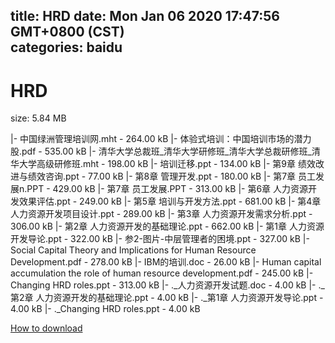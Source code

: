 
title: HRD
date: Mon Jan 06 2020 17:47:56 GMT+0800 (CST)    
categories: baidu
---

# HRD
size: 5.84 MB
 
 
|- 中国绿洲管理培训网.mht - 264.00 kB
|- 体验式培训：中国培训市场的潜力股.pdf - 535.00 kB
|- 清华大学总裁班_清华大学研修班_清华大学总裁研修班_清华大学高级研修班.mht - 198.00 kB
|- 培训迁移.ppt - 134.00 kB
|- 第9章 绩效改进与绩效咨询.ppt - 77.00 kB
|- 第8章 管理开发.ppt - 180.00 kB
|- 第7章 员工发展n.PPT - 429.00 kB
|- 第7章 员工发展.PPT - 313.00 kB
|- 第6章 人力资源开发效果评估.ppt - 249.00 kB
|- 第5章  培训与开发方法.ppt - 681.00 kB
|- 第4章 人力资源开发项目设计.ppt - 289.00 kB
|- 第3章 人力资源开发需求分析.ppt - 306.00 kB
|- 第2章 人力资源开发的基础理论.ppt - 662.00 kB
|- 第1章  人力资源开发导论.ppt - 322.00 kB
|- 参2-图片-中层管理者的困境.ppt - 327.00 kB
|- Social Capital Theory and Implications for Human Resource Development.pdf - 278.00 kB
|- IBM的培训.doc - 26.00 kB
|- Human capital accumulation  the role of human resource development.pdf - 245.00 kB
|- Changing HRD roles.ppt - 313.00 kB
|- ._人力资源开发试题.doc - 4.00 kB
|- ._第2章 人力资源开发的基础理论.ppt - 4.00 kB
|- ._第1章  人力资源开发导论.ppt - 4.00 kB
|- ._Changing HRD roles.ppt - 4.00 kB

[How to download](https://bpcam.bemobtrk.com/go/2ceec3aa-1ca2-46d6-b9ff-aaa5c184517c?jno=814)